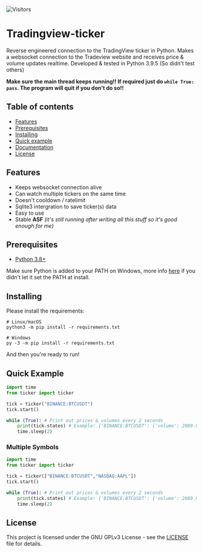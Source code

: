 ![Visitors](https://visitor-badge.laobi.icu/badge?page_id=Hattorius.Tradingview-ticker)
# Tradingview-ticker
Reverse engineered connection to the TradingView ticker in Python. Makes a websocket connection to the Tradeview website and receives price & volume updates realtime. Developed & tested in Python 3.9.5 (So didn't test others)

**Make sure the main thread keeps running!! If required just do `while True: pass`. The program will quit if you don't do so!!**

## Table of contents
* [Features](#features)
* [Prerequisites](#prerequisites)
* [Installing](#installing)
* [Quick example](#quick-example)
* [Documentation](https://github.com/Hattorius/Tradingview-ticker/wiki/API-Reference)
* [License](#license)

## Features
* Keeps websocket connection alive
* Can watch multiple tickers on the same time
* Doesn't cooldown / ratelimit
* Sqlite3 intergration to save ticker(s) data
* Easy to use
* Stable **ASF** *(it's still running after writing all this stuff so it's good enough for me)*

## Prerequisites
* [Python 3.8+](https://www.python.org/downloads/)

Make sure Python is added to your PATH on Windows, more info [here](https://superuser.com/a/143121) if you didn't let it set the PATH at install.

## Installing
Please install the requirements:
```
# Linux/macOS
python3 -m pip install -r requirements.txt

# Windows
py -3 -m pip install -r requirements.txt
```
And then you're ready to run!

## Quick Example
```py
import time
from ticker import ticker

tick = ticker("BINANCE:BTCUSDT")
tick.start()

while (True): # Print out prices & volumes every 2 seconds
    print(tick.states) # Example: {'BINANCE:BTCUSDT': {'volume': 2089.98057, 'price': 67715.07, 'change': 189.24, 'changePercentage': 0.28}}
    time.sleep(2)
```
### Multiple Symbols
```py
import time
from ticker import ticker

tick = ticker(["BINANCE:BTCUSDT","NASDAQ:AAPL"])
tick.start()

while (True): # Print out prices & volumes every 2 seconds
    print(tick.states) # Example: {'BINANCE:BTCUSDT': {'volume': 2089.98057, 'price': 67715.07, 'change': 189.24, 'changePercentage': 0.28}, 'NASDAQ:AAPL': {'volume': 59039175, 'price': 151, 'change': 1, 'changePercentage': 0.67}}
    time.sleep(2)
```

## License
This project is licensed under the GNU GPLv3 License - see the [LICENSE](LICENSE) file for details.
